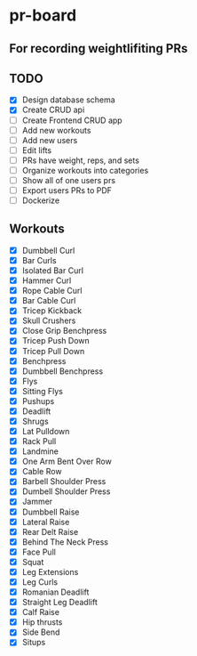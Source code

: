 # pr-board

## For recording weightlifiting PRs

## TODO

* [x] Design database schema
* [x] Create CRUD api
* [ ] Create Frontend CRUD app
* [ ] Add new workouts
* [ ] Add new users
* [ ] Edit lifts
* [ ] PRs have weight, reps, and sets
* [ ] Organize workouts into categories
* [ ] Show all of one users prs
* [ ] Export users PRs to PDF
* [ ] Dockerize

## Workouts

* [x] Dumbbell Curl
* [x] Bar Curls
* [x] Isolated Bar Curl
* [x] Hammer Curl
* [x] Rope Cable Curl
* [x] Bar Cable Curl
* [x] Tricep Kickback
* [x] Skull Crushers
* [x] Close Grip Benchpress
* [x] Tricep Push Down
* [x] Tricep Pull Down
* [x] Benchpress
* [x] Dumbbell Benchpress
* [x] Flys
* [x] Sitting Flys
* [x] Pushups
* [x] Deadlift
* [x] Shrugs
* [x] Lat Pulldown
* [x] Rack Pull
* [x] Landmine
* [x] One Arm Bent Over Row
* [x] Cable Row
* [x] Barbell Shoulder Press
* [x] Dumbell Shoulder Press
* [x] Jammer
* [x] Dumbbell Raise
* [x] Lateral Raise
* [x] Rear Delt Raise
* [x] Behind The Neck Press
* [x] Face Pull
* [x] Squat
* [x] Leg Extensions
* [x] Leg Curls
* [x] Romanian Deadlift
* [x] Straight Leg Deadlift
* [x] Calf Raise
* [x] Hip thrusts
* [x] Side Bend
* [x] Situps
